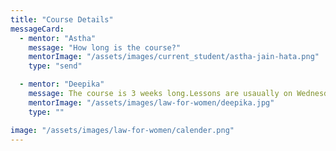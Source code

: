 ```yaml
---
title: "Course Details"
messageCard:
  - mentor: "Astha"
    message: "How long is the course?"
    mentorImage: "/assets/images/current_student/astha-jain-hata.png"
    type: "send"

  - mentor: "Deepika"
    message: The course is 3 weeks long.Lessons are usaually on Wednesday and Friday at 15:30.
    mentorImage: "/assets/images/law-for-women/deepika.jpg"
    type: ""

image: "/assets/images/law-for-women/calender.png"
---
```


